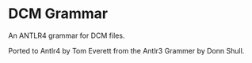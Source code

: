 # DCM Grammar

An ANTLR4 grammar for DCM files.

Ported to Antlr4 by Tom Everett from the Antlr3 Grammer by Donn Shull.
